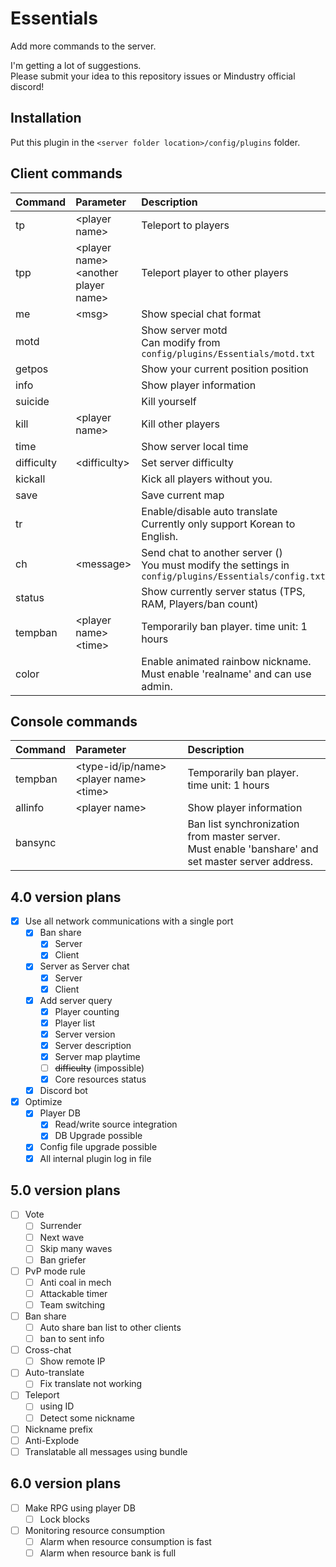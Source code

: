 # Essentials
Add more commands to the server.  

I'm getting a lot of suggestions.  
Please submit your idea to this repository issues or Mindustry official discord!

## Installation

Put this plugin in the ``<server folder location>/config/plugins`` folder.

## Client commands

| Command | Parameter | Description |
|:--|:--|:--|
| tp | &lt;player name&gt; | Teleport to players |
| tpp | &lt;player name&gt; &lt;another player name&gt; | Teleport player to other players |
| me | &lt;msg&gt; | Show special chat format |
| motd |  | Show server motd <br> Can modify from ``config/plugins/Essentials/motd.txt`` |
| getpos |  | Show your current position position |
| info |  | Show player information |
| suicide |  | Kill yourself |
| kill | &lt;player name&gt; | Kill other players |
| time |  | Show server local time |
| difficulty | &lt;difficulty&gt; | Set server difficulty |
| kickall |  | Kick all players without you. |
| save |  | Save current map |
| tr |  | Enable/disable auto translate <br> Currently only support Korean to English. |
| ch | &lt;message&gt; | Send chat to another server () <br> You must modify the settings in ``config/plugins/Essentials/config.txt`` |
| status |  | Show currently server status (TPS, RAM, Players/ban count) |
| tempban | &lt;player name&gt; &lt;time&gt; | Temporarily ban player. time unit: 1 hours |
| color |  | Enable animated rainbow nickname. <br> Must enable 'realname' and can use admin. |
<!--
| vote | &lt;map name&gt; | Vote map |
|  |  |  |
|  |  |  |
-->

## Console commands

| Command | Parameter | Description |
|:--|:--|:--|
| tempban | &lt;type-id/ip/name&gt; &lt;player name&gt; &lt;time&gt; | Temporarily ban player. time unit: 1 hours |
| allinfo | &lt;player name&gt; | Show player information |
| bansync |   | Ban list synchronization from master server. <br> Must enable 'banshare' and set master server address. |

## 4.0 version plans
- [x] Use all network communications with a single port
  - [x] Ban share
    - [x] Server
    - [x] Client
  - [x] Server as Server chat
    - [x] Server
    - [x] Client
  - [x] Add server query
    - [x] Player counting
    - [x] Player list
    - [x] Server version
    - [x] Server description
    - [x] Server map playtime
    - [ ] ~~difficulty~~ (impossible)
    - [x] Core resources status
  - [x] Discord bot
- [x] Optimize
  - [x] Player DB
    - [x] Read/write source integration
    - [x] DB Upgrade possible
  - [x] Config file upgrade possible
  - [x] All internal plugin log in file

## 5.0 version plans
- [ ] Vote
  - [ ] Surrender
  - [ ] Next wave
  - [ ] Skip many waves
  - [ ] Ban griefer
- [ ] PvP mode rule
  - [ ] Anti coal in mech
  - [ ] Attackable timer
  - [ ] Team switching
- [ ] Ban share
  - [ ] Auto share ban list to other clients
  - [ ] ban to sent info
- [ ] Cross-chat
  - [ ] Show remote IP
- [ ] Auto-translate
  - [ ] Fix translate not working
- [ ] Teleport
  - [ ] using ID
  - [ ] Detect some nickname
- [ ] Nickname prefix
- [ ] Anti-Explode
- [ ] Translatable all messages using bundle

## 6.0 version plans
- [ ] Make RPG using player DB
  - [ ] Lock blocks
- [ ] Monitoring resource consumption
  - [ ] Alarm when resource consumption is fast
  - [ ] Alarm when resource bank is full
